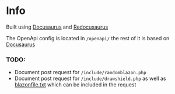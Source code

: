 # Info

Built using [Docusaurus](https://docusaurus.io/) and [Redocusaurus](https://github.com/rohit-gohri/redocusaurus)

The OpenApi config is located in `/openapi/` the rest of it is based on [Docusaurus](https://docusaurus.io/docs/next/installation#project-structure)

### TODO:

- Document post request for `/include/randomblazon.php`
- Document post request for `/include/drawshield.php` as well as [blazonfile.txt](https://github.com/drawshield/Drawshield-Code/wiki/The-DrawShield-API#blazonfile) which can be included in the request
